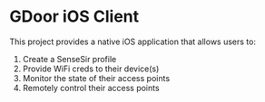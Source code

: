 # GDoor iOS Client

This project provides a native iOS application that allows users to: 

  1. Create a SenseSir profile
  2. Provide WiFi creds to their device(s)
  3. Monitor the state of their access points
  4. Remotely control their access points

